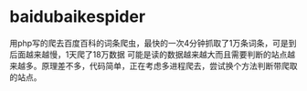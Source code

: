 # baidubaikespider
用php写的爬去百度百科的词条爬虫，最快的一次4分钟抓取了1万条词条，可是到后面越来越慢，1天爬了18万数据
可能是读的数据越来越大而且需要判断的站点越来越多。原理差不多，代码简单，正在考虑多进程爬去，尝试换个方法判断带爬取的站点。
